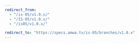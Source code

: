 ```yaml
---
redirect_from:
  - "/is-05/v1.0.x/"
  - "/IS-05/v1.0.x/"
  - "/is05/v1.0.x/"

redirect_to: "https://specs.amwa.tv/is-05/branches/v1.0.x"
---
```

